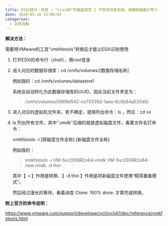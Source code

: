```yaml
---
title: ESXI提示：失败 – “scsi00”的磁盘类型 2 不受支持或无效。请确保磁盘已导入
date: 2019-05-10 15:08:03
categories: 
  - 百思其解
---
```


**解决方法：**

需要用VMware的工具"vmkfstools"转换后才能让ESXi识别使用

1. 打开ESXi的命令行（shell），用root登录

2. 进入对应的数据存储库：cd /vmfs/volumes/[数据存储名称]

   例如我的：cd /vmfs/volumes/datastore1

   系统会自动转化为此数据存储库的UUID，因此当前文件夹变为：

   > /vmfs/volumes/5908d542-ce73335d-1aea-6c0b84a530d0/

3. 进入对应的虚拟机文件夹，若不确定，就用列出命令：ls ，然后：cd xx

<!-- more -->

4. ls 列出所有文件，其中".vmdk"后缀的就是虚拟磁盘文件，看着文件名打命令：

   vmkfstools -i [原磁盘文件全称] [新磁盘文件全称]

   例如我的：

   > vmkfstools -i VM-Svr2008R2x64.vmdk VM-Svr2008R2x64-new.vmdk -d thin

   其中【 -i 】作用是转换，【 -d thin 】作用是将新磁盘文件使用“精简置备模式”。

   然后经过漫长的等待，看着进度 Clone: 100% done. 才算完成转换。

   

**附上官方的命令说明：**

https://www.vmware.com/support/developer/vcli/vcli41/doc/reference/vmkfstools.html